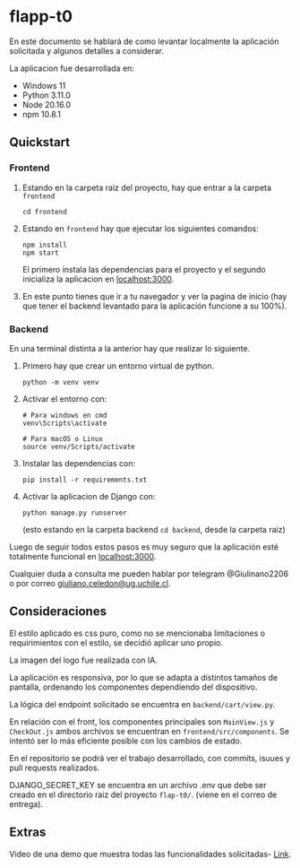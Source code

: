 # flapp-t0
En este documento se hablará de como levantar localmente la aplicación solicitada y algunos detalles a considerar.

La aplicacion fue desarrollada en:
- Windows 11
- Python 3.11.0
- Node 20.16.0
- npm 10.8.1

## Quickstart

### Frontend
1. Estando en la carpeta raiz del proyecto, hay que entrar a la carpeta `frontend`
    ```
    cd frontend
    ```
1. Estando en `frontend` hay que ejecutar los siguientes comandos:
    ```
    npm install
    npm start
    ```
    El primero instala las dependencias para el proyecto y el segundo inicializa la aplicacion en [localhost:3000](http://localhost:3000/).

1. En este punto tienes que ir a tu navegador y ver la pagina de inicio (hay que tener el backend levantado para la aplicación funcione a su 100%).

### Backend
En una terminal distinta a la anterior hay que realizar lo siguiente.
1. Primero hay que crear un entorno virtual de python.
    ```
    python -m venv venv
    ```

1. Activar el entorno con:
    ```
    # Para windows en cmd
    venv\Scripts\activate

    # Para macOS o Linux 
    source venv/Scripts/activate
    ```

1. Instalar las dependencias con:
    ```
    pip install -r requirements.txt
    ```

1. Activar la aplicacion de Django con:
    ```
    python manage.py runserver
    ```
    (esto estando en la carpeta backend `cd backend`, desde la carpeta raiz)

Luego de seguir todos estos pasos es muy seguro que la aplicación esté totalmente funcional en [localhost:3000](http://localhost:3000/).

Cualquier duda a consulta me pueden hablar por telegram @Giulinano2206 o por correo [giuliano.celedon@ug.uchile.cl](mailto:giuliano.celedon@ug.uchile.cl).

## Consideraciones
El estilo aplicado es css puro, como no se mencionaba limitaciones o requirimientos con el estilo, se decidió aplicar uno propio.

La imagen del logo fue realizada con IA.

La aplicación es responsiva, por lo que se adapta a distintos tamaños de pantalla, ordenando los componentes dependiendo del dispositivo.

La lógica del endpoint solicitado se encuentra en `backend/cart/view.py`.

En relación con el front, los componentes principales son `MainView.js` y `CheckOut.js` ambos archivos se encuentran en `frontend/src/components`. Se intentó ser lo más eficiente posible con los cambios de estado. 

En el repositorio se podrá ver el trabajo desarrollado, con commits, isuues y pull requests realizados.

DJANGO_SECRET_KEY se encuentra en un archivo .env que debe ser creado en el directorio raiz del proyecto `flap-t0/`. (viene en el correo de entrega).

## Extras

Video de una demo que muestra todas las funcionalidades solicitadas- [Link](https://youtu.be/CJLkqtgaQIk).